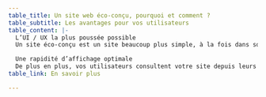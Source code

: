 ```yaml
---
table_title: Un site web éco-conçu, pourquoi et comment ?
table_subtitle: Les avantages pour vos utilisateurs
table_content: |-
  L’UI / UX la plus poussée possible
  Un site éco-conçu est un site beaucoup plus simple, à la fois dans son architecture et son interface, ce qui facilite grandement la navigation des utilisateurs et réduit le temps nécessaire donné à la recherche d’une information.

  Une rapidité d’affichage optimale
  De plus en plus, vos utilisateurs consultent votre site depuis leurs smartphones.Adressez-vous à ces cibles avec un temps d’affichage optimal.
table_link: En savoir plus

---
```

